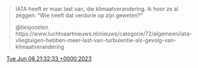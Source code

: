> IATA heeft er maar last van, die klimaatverandering\. Ik hoor ze al zeggen: “Wie heeft dat verdorie op zijn geweten?”  
>   
> ⁦@tiesjoosten⁩  https://www\.luchtvaartnieuws\.nl/nieuws/categorie/72/algemeen/iata\-vliegtuigen\-hebben\-meer\-last\-van\-turbulentie\-als\-gevolg\-van\-klimaatverandering

<img src="../../media/tweet.ico" width="12" /> [Tue Jun 06 21:32:33 +0000 2023](https://twitter.com/DromerDenker/status/1666196401930264589)